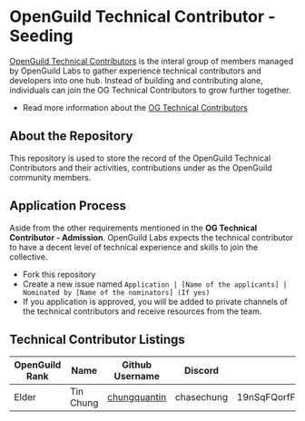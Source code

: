# OpenGuild Technical Contributor - Seeding
[OpenGuild Technical Contributors](https://handbook.openguild.wtf/general-information/og-technical-contributor) is the interal group of members managed by OpenGuild Labs to gather experience technical contributors and developers into one hub. Instead of building and contributing alone, individuals can join the OG Technical Contributors to grow further together. 
- Read more information about the [OG Technical Contributors](https://handbook.openguild.wtf/general-information/og-technical-contributor)
## About the Repository
This repository is used to store the record of the OpenGuild Technical Contributors and their activities, contributions under as the OpenGuild community members.
## Application Process
Aside from the other requirements mentioned in the **OG Technical Contributor - Admission**. OpenGuild Labs expects the technical contributor to have a decent level of technical experience and skills to join the collective.
- Fork this repository
- Create a new issue named `Application | [Name of the applicants] | Nominated by [Name of the nominators] (If yes)`
- If you application is approved, you will be added to private channels of the technical contributors and receive resources from the team. 

## Technical Contributor Listings
| OpenGuild Rank | Name | Github Username | Discord  | Onchain Identity |
| ------------ | ------------- | ------------- | ------- | ------------- |
| Elder | Tin Chung  | [chungquantin](https://github.com/chungquantin) | chasechung | 19nSqFQorfF2HxD3oBzWM3oCh4SaCRKWt1yvmgaPYGCo71J  |
